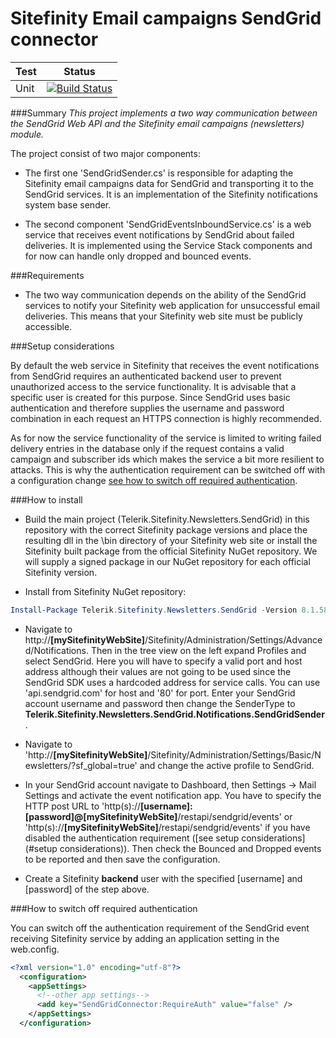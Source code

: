 # Sitefinity Email campaigns SendGrid connector

| Test | Status |
|----|----|
| Unit | [![Build Status](http://sdk-jenkins-ci.cloudapp.net/buildStatus/icon?job=Telerik.Sitefinity.Newsletters.SendGrid)](http://sdk-jenkins-ci.cloudapp.net/job/Telerik.Sitefinity.Newsletters.SendGrid/) |

###Summary
_This project implements a two way communication between the SendGrid Web API and the Sitefinity email campaigns (newsletters) module._

The project consist of two major components:
* The first one 'SendGridSender.cs' is responsible for adapting the Sitefinity email campaigns data for SendGrid and transporting it to the SendGrid services. It is an implementation of the Sitefinity notifications system base sender.

* The second component 'SendGridEventsInboundService.cs' is a web service that receives event notifications by SendGrid about failed deliveries. It is implemented using the Service Stack components and for now can handle only dropped and bounced events.

###Requirements

* The two way communication depends on the ability of the SendGrid services to notify your Sitefinity web application for unsuccessful email deliveries. This means that your Sitefinity web site must be publicly accessible.

###Setup considerations

By default the web service in Sitefinity that receives the event notifications from SendGrid requires an authenticated backend user to prevent unauthorized access to the service functionality.
It is advisable that a specific user is created for this purpose. Since SendGrid uses basic authentication and therefore supplies the username and password combination in each request an HTTPS connection is highly recommended. 

As for now the service functionality of the service is limited to writing failed delivery entries in the database only if the request contains a valid campaign and subscriber ids which makes the service a bit more resilient to attacks. This is why the authentication requirement can be switched off with a configuration change [see how to switch off required authentication](#How-to-switch-off-required-authentication).

###How to install

* Build the main project (Telerik.Sitefinity.Newsletters.SendGrid) in this repository with the correct Sitefinity package versions and place the resulting dll in the \bin directory of your Sitefinity web site or install the Sitefinity built package from the official Sitefinity NuGet repository. We will supply a signed package in our NuGet repository for each official Sitefinity version.

* Install from Sitefinity NuGet repository:
```powershell
Install-Package Telerik.Sitefinity.Newsletters.SendGrid -Version 8.1.5800.0 -Source http://nuget.sitefinity.com/nuget/
```

* Navigate to http://__[mySitefinityWebSite]__/Sitefinity/Administration/Settings/Advanced/Notifications. Then in the tree view on the left expand Profiles and select SendGrid. Here you will have to specify a valid port and host address although their values are not going to be used since the SendGrid SDK uses a hardcoded address for service calls. You can use 'api.sendgrid.com' for host and '80' for port. Enter your SendGrid account username and password then change the SenderType to __Telerik.Sitefinity.Newsletters.SendGrid.Notifications.SendGridSender__.

* Navigate to 'http://__[mySitefinityWebSite]__/Sitefinity/Administration/Settings/Basic/Newsletters/?sf_global=true' and change the active profile to SendGrid.

* In your SendGrid account navigate to Dashboard, then Settings -> Mail Settings and activate the event notification app. You have to specify the HTTP post URL to 'http(s)://__[username]:[password]@[mySitefinityWebSite]__/restapi/sendgrid/events' or 'http(s)://__[mySitefinityWebSite]__/restapi/sendgrid/events' if you have disabled the authentication requirement ([see setup considerations](#setup considerations)).  Then check the Bounced and Dropped events to be reported and then save the configuration.

* Create a Sitefinity __backend__ user with the specified [username] and [password] of the step above.

###How to switch off required authentication

You can switch off the authentication requirement of the SendGrid event receiving Sitefinity service by adding an application setting in the web.config.

```xml
<?xml version="1.0" encoding="utf-8"?> 
  <configuration>  
    <appSettings>
      <!--other app settings-->
      <add key="SendGridConnector:RequireAuth" value="false" />
    </appSettings> 
  </configuration>
```
